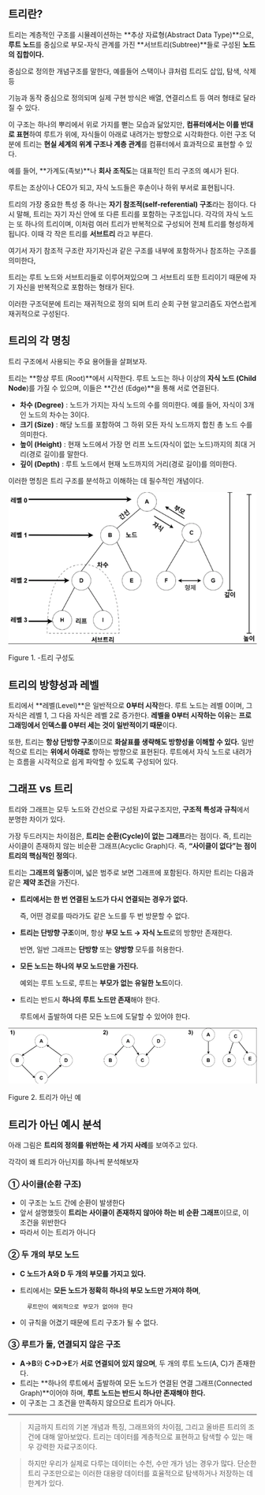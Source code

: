 ## 트리란?

트리는 계층적인 구조를 시뮬레이션하는 **추상 자료형(Abstract Data Type)**으로, 
**루트 노드**를 중심으로 부모-자식 관계를 가진 **서브트리(Subtree)**들로 구성된 **노드의 집합이다.**

중심으로 정의한 개념구조를 말한다, 예를들어 스택이나 큐처럼 트리도 삽입, 탐색, 삭제 등

기능과 동작 중심으로 정의되며 실제 구현 방식은 배열, 연결리스트 등 여러 형태로 달라질 수 있다.

이 구조는 하나의 뿌리에서 위로 가지를 뻗는 모습과 닮았지만, 
**컴퓨터에서는 이를 반대로 표현**하여 루트가 위에, 자식들이 아래로 내려가는 방향으로 시각화한다. 
이런 구조 덕분에 트리는 **현실 세계의 위계 구조나 계층 관계**를 컴퓨터에서 효과적으로 표현할 수 있다.

예를 들어, **가계도(족보)**나 **회사 조직도**는 대표적인 트리 구조의 예시가 된다. 

루트는 조상이나 CEO가 되고, 자식 노드들은 후손이나 하위 부서로 표현됩니다.

트리의 가장 중요한 특성 중 하나는 **자기 참조적(self-referential) 구조**라는 점이다.
다시 말해, 트리는 자기 자신 안에 또 다른 트리를 포함하는 구조입니다. 
각각의 자식 노드는 또 하나의 트리이며, 이처럼 여러 트리가 반복적으로 구성되어 전체 트리를 형성하게 됩니다. 
이때 각 작은 트리를 **서브트리** 라고 부른다.

여기서 자기 참조적 구조란 자기자신과 같은 구조를 내부에 포함하거나 참조하는 구조를 의미한다, 

트리는 루트 노드와 서브트리들로 이루어져있으며 그 서브트리 또한 트리이기 때문에 자기 자신을 반복적으로 포함하는 형태가 된다.

이러한 구조덕분에 트리는 재귀적으로 정의 되며 트리 순회 구현 알고리즘도 자연스럽게 재귀적으로 구성된다.

## 트리의 각 명칭

트리 구조에서 사용되는 주요 용어들을 살펴보자.

트리는 **항상 루트 (Root)**에서 시작한다. 루트 노드는 하나 이상의 **자식 노드 (Child Node**)를 가질 수 있으며,
이들은 **간선 (Edge)**을 통해 서로 연결된다.

- **차수 (Degree)** : 노드가 가지는 자식 노드의 수를 의미한다. 예를 들어, 자식이 3개인 노드의 차수는 3이다.
- **크기 (Size)** : 해당 노드를 포함하여 그 하위 모든 자식 노드까지 합친 총 노드 수를 의미한다.
- **높이 (Height)** : 현재 노드에서 가장 먼 리프 노드(자식이 없는 노드)까지의 최대 거리(경로 길이)를 말한다.
- **깊이 (Depth)** : 루트 노드에서 현재 노드까지의 거리(경로 길이)를 의미한다.

이러한 명칭은 트리 구조를 분석하고 이해하는 데 필수적인 개념이다.

![이진트리구성](../assets/tree_concept/tree/Tree_Structure.png)



Figure 1. -트리 구성도

## 트리의 방향성과 레벨

트리에서 **레벨(Level)**은 일반적으로 **0부터 시작**한다. 루트 노드는 레벨 0이며, 그 자식은 레벨 1, 그 다음 자식은 레벨 2로 증가한다. 
**레벨을 0부터 시작하는 이유**는 **프로그래밍에서 인덱스를 0부터 세는 것이 일반적이기 때문**이다.

또한, 트리는 **항상 단방향 구조**이므로 **화살표를 생략해도 방향성을 이해할 수 있다.** 
일반적으로 트리는 **위에서 아래로** 향하는 방향으로 표현된다. 
루트에서 자식 노드로 내려가는 흐름을 시각적으로 쉽게 파악할 수 있도록 구성되어 있다.

## 그래프 vs 트리

트리와 그래프는 모두 노드와  간선으로 구성된 자료구조지만, **구조적 특성과 규칙**에서 분명한 차이가 있다.

가장 두드러지는 차이점은, **트리는 순환(Cycle)이 없는 그래프**라는 점이다. 
즉, 트리는 사이클이 존재하지 않는 비순환 그래프(Acyclic Graph)다. 
즉, **“사이클이 없다”는 점이 트리의 핵심적인 정의**다.

트리는 **그래프의 일종**이며, 넓은 범주로 보면 그래프에 포함된다. 
하지만 트리는 다음과 같은 **제약 조건**을 가진다.

- **트리에서는 한 번 연결된 노드가 다시 연결되는 경우가 없다.**
    
    즉, 어떤 경로를 따라가도 같은 노드를 두 번 방문할 수 없다.
    
- **트리는 단방향 구조**이며, 항상 **부모 노드 → 자식 노드**로의 방향만 존재한다.
    
    반면, 일반 그래프는 **단방향** 또는 **양방향** 모두를 허용한다.
    
- **모든 노드는 하나의 부모 노드만을 가진다.**
    
    예외는 루트 노드로, 루트는 **부모가 없는 유일한 노드**이다.
    
- 트리는 반드시 **하나의 루트 노드만 존재**해야 한다.
    
    루트에서 출발하여 다른 모든 노드에 도달할 수 있어야 한다.
    

![트리가아닌예](../assets/tree_concept/tree/Not_Tree_Ex.png)

Figure 2. 트리가 아닌 예

## 트리가 아닌 예시 분석

아래 그림은 **트리의 정의를 위반하는 세 가지 사례**를 보여주고 있다. 

각각이 왜 트리가 아닌지를 하나씩 분석해보자

### ① 사이클(순환 구조)

- 이 구조는 노드 간에 순환이 발생한다
- 앞서 설명했듯이 **트리는 사이클이 존재하지 않아야 하는 비 순환 그래프**이므로, 이 조건을 위반한다
- 따라서 이는 트리가 아니다

### ② 두 개의 부모 노드

- **C 노드가 A와 D 두 개의 부모를 가지고 있다.**
- 트리에서는 **모든 노드가 정확히 하나의 부모 노드만 가져야 하며**,

        루트만이 예외적으로 부모가 없어야 한다

- 이 규칙을 어겼기 때문에 트리 구조가 될 수 없다.

### ③ 루트가 둘, 연결되지 않은 구조

- **A→B**와 **C→D→E**가 **서로 연결되어 있지 않으며**, 두 개의 루트 노드(A, C)가 존재한다.
- 트리는 **하나의 루트에서 출발하여 모든 노드가 연결된 연결 그래프(Connected Graph)**이어야 하며, **루트 노드는 반드시 하나만 존재해야 한다.**
- 이 구조는 그 조건을 만족하지 않으므로 트리가 아니다.

---

> 지금까지 트리의 기본 개념과 특징, 그래프와의 차이점, 그리고 올바른 트리의 조건에 대해 알아보았다. 
트리는 데이터를 계층적으로 표현하고 탐색할 수 있는 매우 강력한 자료구조이다.
> 

> 하지만 우리가 실제로 다루는 데이터는 수천, 수만 개가 넘는 경우가 많다. 
단순한 트리 구조만으로는 이러한 대용량 데이터를 효율적으로 탐색하거나 저장하는 데 한계가 있다.
>